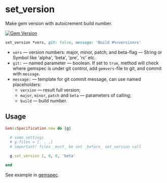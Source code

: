 # set_version

Make gem version with autoicrement build number.

[![Gem Version](https://badge.fury.io/rb/set_version.svg)](http://badge.fury.io/rb/set_version)

```Ruby
set_version *vers, git: false, message: 'Build #%<version>s'
```

* `vers` — version numbers: major, minor, patch; and beta-flag — String
  or Symbol like 'alpha', 'beta', 'pre', 'rc' etc.
* `git:` — named parameter — boolean. If set to `true`, method will check
  where gemspec is under git control, add `gemvers`-file to git, and commit
  with `message`.
* `message:` — template for git commit message, can use named placeholders:
  * `version` — result full version;
  * `major`, `minor`, `patch` and `beta` — parameters of calling;
  * `build` — build number.

## Usage

```Ruby
Gem::Specification.new do |g|

  # some settings
  # g.files = [. . .]
  # important! files _must_ be set _before_ set_version call

  g.set_version 1, 0, 0, 'beta'

end
```

See example in [gemspec](set_version.gemspec).

